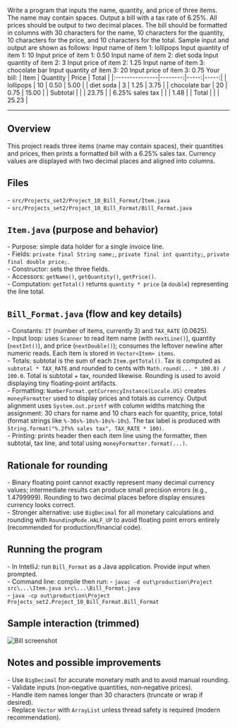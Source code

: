 Write a program that inputs the name, quantity, and price of three items. The
name may contain spaces. Output a bill with a tax rate of 6.25%. All prices should
be output to two decimal places. The bill should be formatted in columns with
30 characters for the name, 10 characters for the quantity, 10 characters for the
price, and 10 characters for the total. Sample input and output are shown as follows:
Input name of item 1:
lollipops
Input quantity of item 1:
10
Input price of item 1:
0.50
Input name of item 2:
diet soda
Input quantity of item 2:
3
Input price of item 2:
1.25
Input name of item 3:
chocolate bar
Input quantity of item 3:
20
Input price of item 3:
0.75
Your bill:
| Item           | Quantity | Price | Total |
|:---------------|--------:|-----:|-----:|
| lollipops      |      10 |  0.50 |  5.00 |
| diet soda      |       3 |  1.25 |  3.75 |
| chocolate bar  |      20 |  0.75 | 15.00 |
| Subtotal       |         |       | 23.75 |
| 6.25\% sales tax |       |       |  1.48 |
| Total          |         |       | 25.23 |

---

## Overview

This project reads three items (name may contain spaces), 
their quantities and prices, then prints a formatted bill with a 6.25% sales tax. 
Currency values are displayed with two decimal places and aligned into columns.

## Files

\- `src/Projects_set2/Project_10_Bill_Format/Item.java`  
\- `src/Projects_set2/Project_10_Bill_Format/Bill_Format.java`

## `Item.java` (purpose and behavior)

\- Purpose: simple data holder for a single invoice line.  
\- Fields: `private final String name;`, `private final int quantity;`, `private final double price;`.  
\- Constructor: sets the three fields.  
\- Accessors: `getName()`, `getQuantity()`, `getPrice()`.  
\- Computation: `getTotal()` returns `quantity * price` (a `double`) representing the line total.

## `Bill_Format.java` (flow and key details)

\- Constants: `IT` (number of items, currently 3) and `TAX_RATE` (0.0625).  
\- Input loop: uses `Scanner` to read item name (with `nextLine()`), quantity (`nextInt()`), and price (`nextDouble()`); consumes the leftover newline after numeric reads. Each item is stored in `Vector<Item> items`.  
\- Totals: subtotal is the sum of each `Item.getTotal()`. Tax is computed as `subtotal * TAX_RATE` and rounded to cents with `Math.round(... * 100.0) / 100.0`. Total is subtotal + tax, rounded likewise. Rounding is used to avoid displaying tiny floating‑point artifacts.  
\- Formatting: `NumberFormat.getCurrencyInstance(Locale.US)` creates `moneyFormatter` used to display prices and totals as currency. Output alignment uses `System.out.printf` with column widths matching the assignment: 30 chars for name and 10 chars each for quantity, price, total (format strings like `%-30s%-10s%-10s%-10s`). The tax label is produced with `String.format("%.2f%% sales tax", TAX_RATE * 100)`.  
\- Printing: prints header then each item line using the formatter, then subtotal, tax line, and total using `moneyFormatter.format(...)`.

## Rationale for rounding

\- Binary floating point cannot exactly represent many decimal currency values; intermediate results can produce small precision errors (e.g., 1.4799999). Rounding to two decimal places before display ensures currency looks correct.  
\- Stronger alternative: use `BigDecimal` for all monetary calculations and rounding with `RoundingMode.HALF_UP` to avoid floating point errors entirely (recommended for production/financial code).

## Running the program

\- In IntelliJ: run `Bill_Format` as a Java application. Provide input when prompted.  
\- Command line: compile then run:
\- `javac -d out\production\Project src\...\Item.java src\...\Bill_Format.java`  
\- `java -cp out\production\Project Projects_set2.Project_10_Bill_Format.Bill_Format`

## Sample interaction (trimmed)

![Bill screenshot](`Bill.PNG`)


## Notes and possible improvements

\- Use `BigDecimal` for accurate monetary math and to avoid manual rounding.  
\- Validate inputs (non‑negative quantities, non‑negative prices).  
\- Handle item names longer than 30 characters (truncate or wrap if desired).  
\- Replace `Vector` with `ArrayList` unless thread safety is required (modern recommendation).